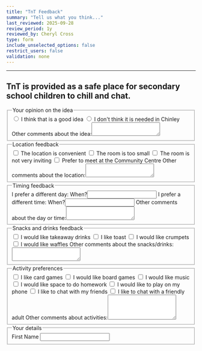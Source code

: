 ```yaml
---
title: "TnT Feedback"
summary: "Tell us what you think..."
last_reviewed: 2025-09-28
review_period: 1y
reviewed_by: Cheryl Cross
type: form
include_unselected_options: false
restrict_users: false
validation: none
---
```

<input type="hidden" name="_gotcha" style="display:none !important">

<hr>
<h2>TnT is provided as a safe place for secondary school children to chill and chat.</h2>

<fieldset>
   <legend>Your opinion on the idea</legend>
   <label><input type="radio"> I think that is a good idea</label>
   <label><input type="radio"> I don't think it is needed in Chinley</label>
   <label>Other comments about the idea:<textarea rows="2"></textarea></label>
</fieldset>

<fieldset>
   <legend>Location feedback</legend>
   <label><input type="checkbox"> The location is convenient</label>
   <label><input type="checkbox"> The room is too small</label>
   <label><input type="checkbox"> The room is not very inviting</label>
   <label><input type="checkbox"> Prefer to meet at the Community Centre</label>
   <label>Other comments about the location:<textarea rows="2"></textarea></label>
</fieldset>

<fieldset>
   <legend>Timing feedback</legend>
   <label>I prefer a different day: When?<input type="text" class="short-input"></label>
   <label>I prefer a different time: When?<input type="text" class="short-input"></label>
   <label>Other comments about the day or time:<textarea rows="2"></textarea></label>
</fieldset>

<fieldset>
   <legend>Snacks and drinks feedback</legend>
   <label><input type="checkbox"> I would like takeaway drinks</label>
   <label><input type="checkbox"> I like toast</label>
   <label><input type="checkbox"> I would like crumpets</label>
   <label><input type="checkbox"> I would like waffles</label>
   <label>Other comments about the snacks/drinks:<textarea rows="2"></textarea></label>
</fieldset>

<fieldset>
   <legend>Activity preferences</legend>
   <label><input type="checkbox"> I like card games</label>
   <label><input type="checkbox"> I would like board games</label>
   <label><input type="checkbox"> I would like music</label>
   <label><input type="checkbox"> I would like space to do homework</label>
   <label><input type="checkbox"> I would like to play on my phone</label>
   <label><input type="checkbox"> I like to chat with my friends</label>
   <label><input type="checkbox"> I like to chat with a friendly adult</label>
   <label>Other comments about activities:<textarea rows="4"></textarea></label>
</fieldset>

<fieldset>
   <legend>Your details</legend>
   <label>First Name</label>
   <input class="name" type="text" required>
</fieldset>
